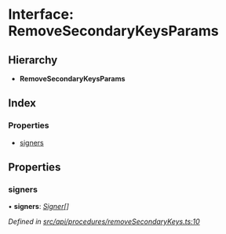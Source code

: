 # Interface: RemoveSecondaryKeysParams

## Hierarchy

* **RemoveSecondaryKeysParams**

## Index

### Properties

* [signers](removesecondarykeysparams.md#signers)

## Properties

###  signers

• **signers**: *[Signer](../globals.md#signer)[]*

*Defined in [src/api/procedures/removeSecondaryKeys.ts:10](https://github.com/PolymathNetwork/polymesh-sdk/blob/959efb76/src/api/procedures/removeSecondaryKeys.ts#L10)*
